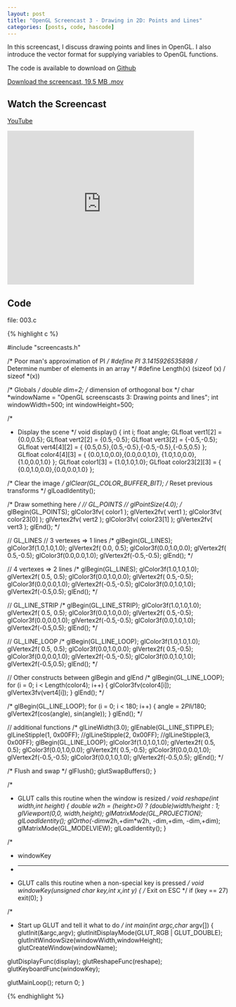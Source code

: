 ```yaml
---
layout: post
title: "OpenGL Screencast 3 - Drawing in 2D: Points and Lines"
categories: [posts, code, hascode]
---
```

In this screencast, I discuss drawing points and lines in OpenGL. I also introduce the vector format for supplying variables to OpenGL functions.

The code is available to download on [Github](https://github.com/davidwparker/opengl-screencasts-1)

[Download the screencast, 19.5 MB .mov](https://dl.dropboxusercontent.com/s/aqnhe8z7030hzkj/episode-003.mov?dl=1)

## Watch the Screencast

[YouTube](http://www.youtube.com/watch?v=wKoCx0Gy8PY)

<iframe width="425" height="349" src="http://www.youtube.com/embed/wKoCx0Gy8PY?hl=en&fs=1" frameborder="0" allowfullscreen></iframe>

## Code

file: 003.c

{% highlight c %}

#include "screencasts.h"

/*  Poor man's approximation of PI */
#define PI 3.1415926535898
/*  Determine number of elements in an array  */
#define Length(x) (sizeof (x) / sizeof *(x))

/*  Globals */
double dim=2; /* dimension of orthogonal box */
char *windowName = "OpenGL screenscasts 3: Drawing points and lines";
int windowWidth=500;
int windowHeight=500;

/*
 *  Display the scene
 */
void display()
{
  int i;
  float angle;
  GLfloat vert1[2] = {0.0,0.5};
  GLfloat vert2[2] = {0.5,-0.5};
  GLfloat vert3[2] = {-0.5,-0.5};
  GLfloat vert4[4][2] = { {0.5,0.5},{0.5,-0.5},{-0.5,-0.5},{-0.5,0.5} };
  GLfloat color4[4][3] = { {0.0,1.0,0.0},{0.0,0.0,1.0},
			  {1.0,1.0,0.0},{1.0,0.0,1.0} };
  GLfloat color1[3] = {1.0,1.0,1.0};
  GLfloat color23[2][3] = { {0.0,1.0,0.0},{0.0,0.0,1.0} };

  /*  Clear the image */
  glClear(GL_COLOR_BUFFER_BIT);
  /*  Reset previous transforms */
  glLoadIdentity();

  /*  Draw something here */
  // GL_POINTS
  //  glPointSize(4.0);
  /*
  glBegin(GL_POINTS);
  glColor3fv( color1 );
  glVertex2fv( vert1 );
  glColor3fv( color23[0] );
  glVertex2fv( vert2 );
  glColor3fv( color23[1] );
  glVertex2fv( vert3 );
  glEnd();
  */

  // GL_LINES
  // 3 vertexes => 1 lines
  /*
  glBegin(GL_LINES);
  glColor3f(1.0,1.0,1.0);
  glVertex2f( 0.0, 0.5);
  glColor3f(0.0,1.0,0.0);
  glVertex2f( 0.5,-0.5);
  glColor3f(0.0,0.0,1.0);
  glVertex2f(-0.5,-0.5);
  glEnd();
  */

  // 4 vertexes => 2 lines
  /*
  glBegin(GL_LINES);
  glColor3f(1.0,1.0,1.0);
  glVertex2f( 0.5, 0.5);
  glColor3f(0.0,1.0,0.0);
  glVertex2f( 0.5,-0.5);
  glColor3f(0.0,0.0,1.0);
  glVertex2f(-0.5,-0.5);
  glColor3f(0.0,1.0,1.0);
  glVertex2f(-0.5,0.5);
  glEnd();
  */

  // GL_LINE_STRIP
  /*
  glBegin(GL_LINE_STRIP);
  glColor3f(1.0,1.0,1.0);
  glVertex2f( 0.5, 0.5);
  glColor3f(0.0,1.0,0.0);
  glVertex2f( 0.5,-0.5);
  glColor3f(0.0,0.0,1.0);
  glVertex2f(-0.5,-0.5);
  glColor3f(0.0,1.0,1.0);
  glVertex2f(-0.5,0.5);
  glEnd();
  */

  // GL_LINE_LOOP
  /*
  glBegin(GL_LINE_LOOP);
  glColor3f(1.0,1.0,1.0);
  glVertex2f( 0.5, 0.5);
  glColor3f(0.0,1.0,0.0);
  glVertex2f( 0.5,-0.5);
  glColor3f(0.0,0.0,1.0);
  glVertex2f(-0.5,-0.5);
  glColor3f(0.0,1.0,1.0);
  glVertex2f(-0.5,0.5);
  glEnd();
  */

  // Other constructs between glBegin and glEnd
  /*
  glBegin(GL_LINE_LOOP);
  for (i = 0; i < Length(color4); i++) {
    glColor3fv(color4[i]);
    glVertex3fv(vert4[i]);
  }
  glEnd();
  */

  /*
  glBegin(GL_LINE_LOOP);
  for (i = 0; i < 180; i++) {
    angle = 2*PI*i/180;
    glVertex2f(cos(angle), sin(angle));
  }
  glEnd();
  */

  // additional functions
  /*
  glLineWidth(3.0);
  glEnable(GL_LINE_STIPPLE);
  glLineStipple(1, 0x00FF);
  //glLineStipple(2, 0x00FF);
  //glLineStipple(3, 0x00FF);
  glBegin(GL_LINE_LOOP);
  glColor3f(1.0,1.0,1.0);
  glVertex2f( 0.5, 0.5);
  glColor3f(0.0,1.0,0.0);
  glVertex2f( 0.5,-0.5);
  glColor3f(0.0,0.0,1.0);
  glVertex2f(-0.5,-0.5);
  glColor3f(0.0,1.0,1.0);
  glVertex2f(-0.5,0.5);
  glEnd();
  */

  /*  Flush and swap */
  glFlush();
  glutSwapBuffers();
}

/*
 *  GLUT calls this routine when the window is resized
 */
void reshape(int width,int height)
{
  double w2h = (height>0) ? (double)width/height : 1;
  glViewport(0,0, width,height);
  glMatrixMode(GL_PROJECTION);
  glLoadIdentity();
  glOrtho(-dim*w2h,+dim*w2h, -dim,+dim, -dim,+dim);
  glMatrixMode(GL_MODELVIEW);
  glLoadIdentity();
}

/*
 *  windowKey
 *  ------
 *  GLUT calls this routine when a non-special key is pressed
 */
void windowKey(unsigned char key,int x,int y)
{
  /*  Exit on ESC */
  if (key == 27) exit(0);
}

/*
 *  Start up GLUT and tell it what to do
 */
int main(int argc,char* argv[])
{
  glutInit(&argc,argv);
  glutInitDisplayMode(GLUT_RGB | GLUT_DOUBLE);
  glutInitWindowSize(windowWidth,windowHeight);
  glutCreateWindow(windowName);

  glutDisplayFunc(display);
  glutReshapeFunc(reshape);
  glutKeyboardFunc(windowKey);

  glutMainLoop();
  return 0;
}

{% endhighlight %}
